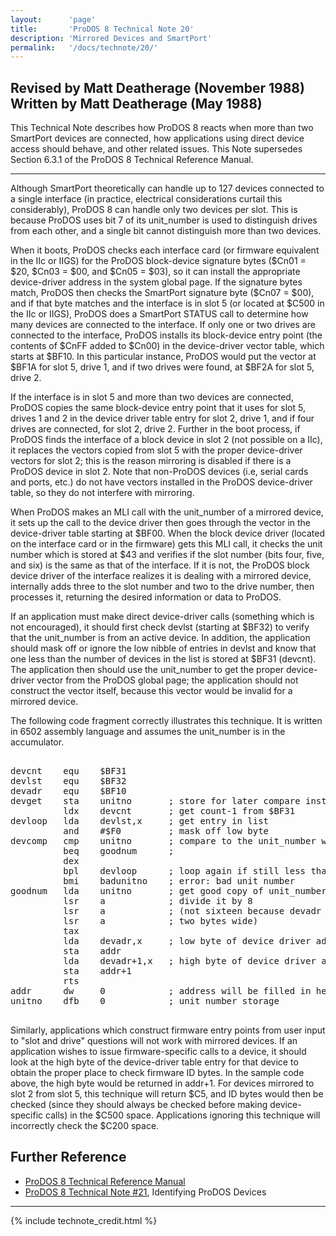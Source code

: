 ```yaml
---
layout:      'page'
title:       'ProDOS 8 Technical Note 20'
description: 'Mirrored Devices and SmartPort'
permalink:   '/docs/technote/20/'
---
```




<h2>Revised by Matt Deatherage (November 1988)
<br>Written by Matt Deatherage (May 1988)</h2>

<p>This Technical Note describes how ProDOS 8 reacts when more than two
SmartPort devices are connected, how applications using direct device
access should behave, and other related issues.  This Note supersedes
Section 6.3.1 of the ProDOS 8 Technical Reference Manual.</p>

<hr>

<p>Although SmartPort theoretically can handle up to 127 devices connected to a 
single interface (in practice, electrical considerations curtail this 
considerably), ProDOS 8 can handle only two devices per slot.  This is because 
ProDOS uses bit 7 of its unit_number is used to distinguish drives from each 
other, and a single bit cannot distinguish more than two devices.</p>

<p>When it boots, ProDOS checks each interface card (or firmware equivalent in 
the IIc or IIGS) for the ProDOS block-device signature bytes ($Cn01 = $20, 
$Cn03 = $00, and $Cn05 = $03), so it can install the appropriate device-driver 
address in the system global page.  If the signature bytes match, ProDOS then 
checks the SmartPort signature byte ($Cn07 = $00), and if that byte matches 
and the interface is in slot 5 (or located at $C500 in the IIc or IIGS), 
ProDOS does a SmartPort STATUS call to determine how many devices are 
connected to the interface.  If only one or two drives are connected to the 
interface, ProDOS installs its block-device entry point (the contents of $CnFF 
added to $Cn00) in the device-driver vector table, which starts at $BF10.  In 
this particular instance, ProDOS would put the vector at $BF1A for slot 5, 
drive 1, and if two drives were found, at $BF2A for slot 5, drive 2.</p>

<p>If the interface is in slot 5 and more than two devices are connected,
ProDOS copies the same block-device entry point that it uses for slot 5,
drives 1 and 2 in the device driver table entry for slot 2, drive 1, and
if four drives are connected, for slot 2, drive 2.  Further in the boot
process, if ProDOS finds the interface of a block device in slot 2 (not
possible on a IIc), it replaces the vectors copied from slot 5 with the
proper device-driver vectors for slot 2; this is the reason mirroring is
disabled if there is a ProDOS device in slot 2.  Note that non-ProDOS
devices (i.e, serial cards and ports, etc.) do not have vectors installed
in the ProDOS device-driver table, so they do not interfere with
mirroring.</p>

<p>When ProDOS makes an MLI call with the unit_number of a mirrored device, it 
sets up the call to the device driver then goes through the vector in the 
device-driver table starting at $BF00.  When the block device driver (located 
on the interface card or in the firmware) gets this MLI call, it checks the 
unit number which is stored at $43 and verifies if the slot number (bits four, 
five, and six) is the same as that of the interface.  If it is not, the ProDOS 
block device driver of the interface realizes it is dealing with a mirrored 
device, internally adds three to the slot number and two to the drive number, 
then processes it, returning the desired information or data to ProDOS.</p>

<p>If an application must make direct device-driver calls (something which
is not encouraged), it should first check devlst (starting at $BF32) to
verify that the unit_number is from an active device.  In addition, the
application should mask off or ignore the low nibble of entries in devlst
and know that one less than the number of devices in the list is stored at
$BF31 (devcnt).  The application then should use the unit_number to get
the proper device-driver vector from the ProDOS global page; the
application should not construct the vector itself, because this vector
would be invalid for a mirrored device.</p>

<p>The following code fragment correctly illustrates this technique.  It is 
written in 6502 assembly language and assumes the unit_number is in the 
accumulator.</p>

<pre>

devcnt    equ    $BF31
devlst    equ    $BF32
devadr    equ    $BF10
devget    sta    unitno       ; store for later compare instruction
          ldx    devcnt       ; get count-1 from $BF31
devloop   lda    devlst,x     ; get entry in list
          and    #$F0         ; mask off low byte
devcomp   cmp    unitno       ; compare to the unit_number we filled in
          beq    goodnum      ;
          dex
          bpl    devloop      ; loop again if still less than $80
          bmi    badunitno    ; error: bad unit number
goodnum   lda    unitno       ; get good copy of unit_number
          lsr    a            ; divide it by 8
          lsr    a            ; (not sixteen because devadr entries are
          lsr    a            ; two bytes wide)
          tax
          lda    devadr,x     ; low byte of device driver address
          sta    addr
          lda    devadr+1,x   ; high byte of device driver address
          sta    addr+1
          rts
addr      dw     0            ; address will be filled in here by goodnum
unitno    dfb    0            ; unit number storage

</pre>

<p>Similarly, applications which construct firmware entry points from user
input to "slot and drive" questions will not work with mirrored devices.  
If an application wishes to issue firmware-specific calls to a device, it
should look at the high byte of the device-driver table entry for that
device to obtain the proper place to check firmware ID bytes.  In the
sample code above, the high byte would be returned in addr+1.  For devices
mirrored to slot 2 from slot 5, this technique will return $C5, and ID
bytes would then be checked (since they should always be checked before
making device-specific calls) in the $C500 space.  Applications ignoring
this technique will incorrectly check the $C200 space.</p>


<h2>Further Reference</h2>

<ul>
<li><a href="/docs/techref/">ProDOS 8 Technical Reference Manual</a></li>
<li><a href="/docs/technote/21/">ProDOS 8 Technical Note #21</a>, Identifying 
ProDOS Devices</li>
</ul>

<hr>


{% include technote_credit.html %}

